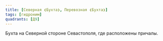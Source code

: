 ```yaml
---
title: [Северная ❮Бухта❯, Перевозная ❮Бухта❯]
tags: [гидроним]
quadrants: [Д9]
---
```


Бухта на Северной стороне Севастополя, где расположены причалы.
